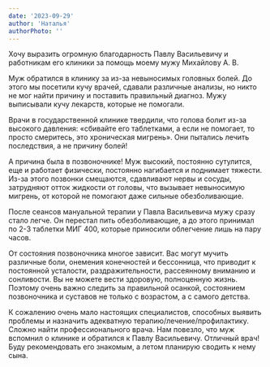 ```yaml
---
date: '2023-09-29'
author: 'Наталья'
authorPhoto: ''
---
```

Хочу выразить огромную благодарность Павлу Васильевичу и работникам его клиники за помощь моему мужу Михайлову А. В.

Муж обратился в клинику за из-за невыносимых головных болей. До этого мы посетили кучу врачей, сдавали различные анализы, но никто не мог найти причину и поставить правильный диагноз. Мужу выписывали кучу лекарств, которые не помогали.

Врачи в государственной клинике твердили, что голова болит из-за высокого давления: «сбивайте его таблетками, а если не помогает, то просто смеритесь, это хроническая мигрень». Они пытались лечить последствия, а не причину болей!

А причина была в позвоночнике! Муж высокий, постоянно сутулится, еще и работает физически, постоянно нагибается и поднимает тяжести. Из-за этого позвонки смещаются, сдавливают нервы и сосуды, затрудняют отток жидкости от головы, что вызывает невыносимую мигрень, от которой не помогают даже сильные обезболивающие.

После сеансов мануальной терапии у Павла Васильевича мужу сразу стало легче. Он перестал пить обезболивающие, а до этого принимал по 2-3 таблетки МИГ 400, которые приносили облегчение лишь на пару часов.

От состояния позвоночника многое зависит. Вас могут мучить различные боли, онемения конечностей и бессонница, что приводит к постоянной усталости, раздражительности, рассеянному вниманию и сонливости. Вы не можете вести здоровую, полноценную жизнь. Поэтому очень важно следить за правильной осанкой, состоянием позвоночника и суставов не только с возрастом, а с самого детства.

К сожалению очень мало настоящих специалистов, способных выявить проблемы и назначить адекватную терапию/лечение/профилактику. Сложно найти профессионального врача. Нам повезло, что муж вспомнил о клинике и обратился к Павлу Васильевичу. Отличный врач! Буду рекомендовать его знакомым, а летом планирую сводить к нему сына.